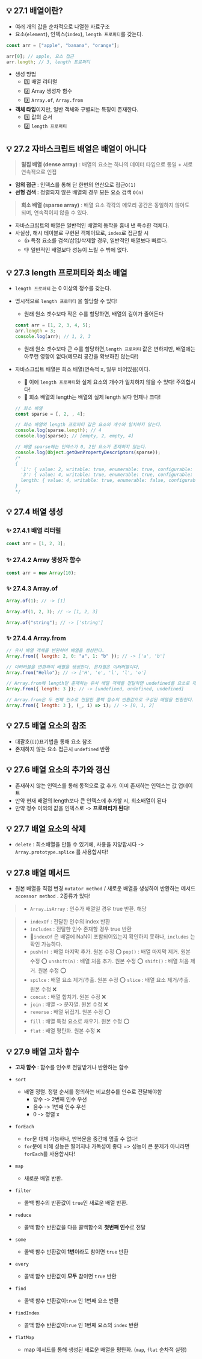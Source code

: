 ## 💡 27.1 배열이란?

- 여러 개의 값을 순차적으로 나열한 자료구조
- 요소(`element`), 인덱스(`index`), `length 프로퍼티`를 갖는다.

```js
const arr = ["apple", "banana", "orange"];

arr[0]; // apple, 요소 접근
arr.length; // 3, length 프로퍼티
```

- 생성 방법
  - 1️⃣ 배열 리터럴
  - 2️⃣ Array 생성자 함수
  - 3️⃣ `Array.of`, `Array.from`
- **객체 타입**이지만, 일반 객체와 구별되는 특징이 존재한다.
  - 1️⃣ 값의 순서
  - 2️⃣ `length 프로퍼티`

## 💡 27.2 자바스크립트 배열은 배열이 아니다

> **밀집 배열 (dense array)** : 배열의 요소는 하나의 데이터 타입으로 통일 + 서로 연속적으로 인접

- **임의 접근** : 인덱스를 통해 단 한번의 연산으로 접근`O(1)`
- **선형 검색** : 정렬되지 않은 배열의 경우 모든 요소 검색 `O(n)`

> **희소 배열 (sparse array)** : 배열 요소 각각의 메모리 공간은 동일하지 않아도 되며, 연속적이지 않을 수 있다.

- 자바스크립트의 배열은 일반적인 배열의 동작을 흉내 낸 특수한 객체다.
- 사실상, 해시 테이블로 구현된 객체이므로, `index`로 접근할 시
  - 👍 특정 요소를 검색/삽입/삭제할 경우, 일반적인 배열보다 빠르다.
  - 👎 일반적인 배열보다 성능이 느릴 수 밖에 없다.

## 💡 27.3 length 프로퍼티와 희소 배열

- `length 프로퍼티` 는 0 이상의 정수를 갖는다.
- 명시적으로 `length 프로퍼티` 을 할당할 수 있다!
  - 원래 원소 갯수보다 작은 수를 할당하면, 배열의 길이가 줄어든다
  ```js
  const arr = [1, 2, 3, 4, 5];
  arr.length = 3;
  console.log(arr); // 1, 2, 3
  ```
  - 원래 원소 갯수보다 큰 수를 할당하면,`length 프로퍼티` 값은 변하지만, 배열에는 아무런 영향이 없다(메모리 공간을 확보하진 않는다!)
- 자바스크립트 배열은 희소 배열(연속적 x, 일부 비어있음)이다.

  - 🚨 이에 `length 프로퍼티`와 실제 요소의 개수가 일치하지 않을 수 있다! 주의합시다!
  - 🚨 희소 배열의 length는 배열의 실제 length 보다 언제나 크다!

  ```js
  // 희소 배열
  const sparse = [, 2, , 4];

  // 희소 배열의 length 프로퍼티 값은 요소의 개수와 일치하지 않는다.
  console.log(sparse.length); // 4
  console.log(sparse); // [empty, 2, empty, 4]

  // 배열 sparse에는 인덱스가 0, 2인 요소가 존재하지 않는다.
  console.log(Object.getOwnPropertyDescriptors(sparse));
  /*
  {
    '1': { value: 2, writable: true, enumerable: true, configurable: true },
    '3': { value: 4, writable: true, enumerable: true, configurable: true },
    length: { value: 4, writable: true, enumerable: false, configurable: false }
  }
  */
  ```

## 💡 27.4 배열 생성

### ✨ 27.4.1 배열 리터럴

```js
const arr = [1, 2, 3];
```

### ✨ 27.4.2 Array 생성자 함수

```js
const arr = new Array(10);
```

### ✨ 27.4.3 Array.of

```js
Array.of(1); // -> [1]

Array.of(1, 2, 3); // -> [1, 2, 3]

Array.of("string"); // -> ['string']
```

### ✨ 27.4.4 Array.from

```js
// 유사 배열 객체를 변환하여 배열을 생성한다.
Array.from({ length: 2, 0: "a", 1: "b" }); // -> ['a', 'b']

// 이터러블을 변환하여 배열을 생성한다. 문자열은 이터러블이다.
Array.from("Hello"); // -> ['H', 'e', 'l', 'l', 'o']
```

```js
// Array.from에 length만 존재하는 유사 배열 객체를 전달하면 undefined를 요소로 채운다.
Array.from({ length: 3 }); // -> [undefined, undefined, undefined]

// Array.from은 두 번째 인수로 전달한 콜백 함수의 반환값으로 구성된 배열을 반환한다.
Array.from({ length: 3 }, (_, i) => i); // -> [0, 1, 2]
```

## 💡 27.5 배열 요소의 참조

- 대괄호(`[]`)표기법을 통해 요소 참조
- 존재하지 않는 요소 접근시 `undefined` 반환

## 💡 27.6 배열 요소의 추가와 갱신

- 존재하지 않는 인덱스를 통해 동적으로 값 추가. 이미 존재하는 인덱스는 값 업데이트
- 만약 현재 배열의 length보다 큰 인덱스에 추가할 시, 희소배열이 된다
- 만약 정수 이외의 값을 인덱스로 -> **프로퍼티가 된다!**

## 💡 27.7 배열 요소의 삭제

- `delete` : 희소배열을 만들 수 있기에, 사용을 지양합시다 -> `Array.prototype.splice` 를 사용합시다!

## 💡 27.8 배열 메서드

- 원본 배열을 직접 변경 `mutator method` / 새로운 배열을 생성하여 반환하는 메서드 `accessor method` . 2종류가 있다!

> - `Array.isArray` : 인수가 배열일 경우 true 반환. 해당

> - `indexOf` : 전달한 인수의 index 반환
> - `includes` : 전달한 인수 존재할 경우 true 반환
> - 🚨`indexOf` 은 배열에 NaN이 포함되어있는지 확인하지 못하나, `includes` 는 확인 가능하다.
> - `push(n)` : 배열 마지막 추가. 원본 수정 ⭕️
>   `pop()` : 배열 마지막 제거. 원본 수정 ⭕️
>   `unshift(n)` : 배열 처음 추가. 원본 수정 ⭕️
>   `shift()` : 배열 처음 제거. 원본 수정 ⭕️
> - `spilce` : 배열 요소 제거/추출. 원본 수정 ⭕️
>   `slice` : 배열 요소 제거/추출. 원본 수정 ❌
> - `concat` : 배열 합치기. 원본 수정 ❌
> - `join` : 배열 -> 문자열. 원본 수정 ❌
> - `reverse` : 배열 뒤집기. 원본 수정 ⭕️
> - `fill` : 배열 특정 요소로 채우기. 원본 수정 ⭕️
> - `flat` : 배열 평탄화. 원본 수정 ❌

## 💡 27.9 배열 고차 함수

- **고차 함수** : 함수를 인수로 전달받거나 반환하는 함수

- `sort`
  - 배열 정렬. 정렬 순서를 정의하는 비교함수를 인수로 전달해야함
    - 양수 -> 2번째 인수 우선
    - 음수 -> 1번째 인수 우선
    - 0 -> 정렬 x
- `forEach`
  - `for`문 대체 가능하나, 반복문을 중간에 멈출 수 없다!
  - `for`문에 비해 성능은 떨어지나 가독성이 좋다 => 성능이 큰 문제가 아니라면 `forEach`를 사용합시다!
- `map`
  - 새로운 배열 반환.
- `filter`
  - 콜백 함수의 반환값이 `true`인 새로운 배열 반환.
- `reduce`
  - 콜백 함수 반환값을 다음 콜백함수의 **첫번째 인수**로 전달
- `some`
  - 콜백 함수 반환값이 **1번**이라도 참이면 `true` 반환
- `every`
  - 콜백 함수 반환값이 **모두** 참이면 `true` 반환
- `find`
  - 콜백 함수 반환값이`true` 인 1번째 요소 반환
- `findIndex`
  - 콜백 함수 반환값이`true` 인 1번째 요소의 `index` 반환
- `flatMap`
  - map 메서드를 통해 생성된 새로운 배열을 평탄화. (`map`, `flat` 순차적 실행)
